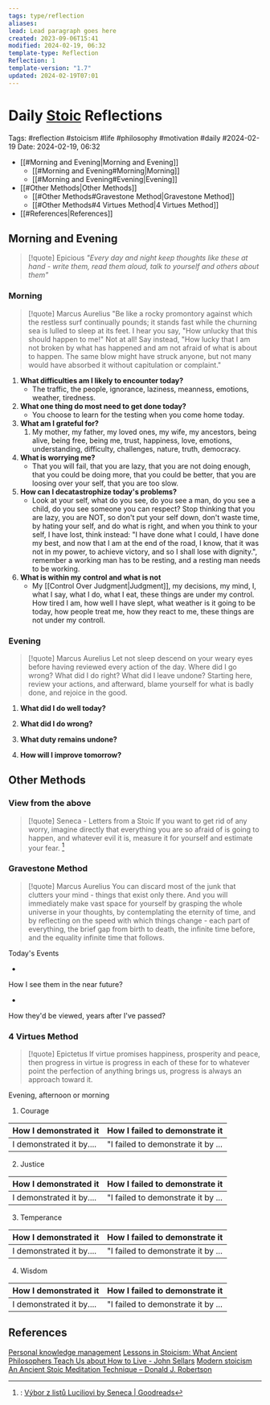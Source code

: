 ```yaml
---
tags: type/reflection
aliases: 
lead: Lead paragraph goes here
created: 2023-09-06T15:41
modified: 2024-02-19, 06:32
template-type: Reflection
Reflection: 1
template-version: "1.7"
updated: 2024-02-19T07:01
---
```

# Daily [Stoic](../SLIP-BOX/Stoicism.md) Reflections

Tags:  #reflection #stoicism #life #philosophy #motivation #daily #2024-02-19
Date: 2024-02-19, 06:32

- [[#Morning and Evening|Morning and Evening]]
	- [[#Morning and Evening#Morning|Morning]]
	- [[#Morning and Evening#Evening|Evening]]
- [[#Other Methods|Other Methods]]
	- [[#Other Methods#Gravestone Method|Gravestone Method]]
	- [[#Other Methods#4 Virtues Method|4 Virtues Method]]
- [[#References|References]]


## Morning and Evening

> [!quote] Epicious 
> _"Every day and night keep thoughts like these at hand - write them, read them aloud, talk to yourself and others about them"_

### Morning

> [!quote] Marcus Aurelius
> "Be like a rocky promontory against which the restless surf continually pounds; it stands fast while the churning sea is lulled to sleep at its feet. I hear you say, "How unlucky that this should happen to me!" Not at all! Say instead, "How lucky that I am not broken by what has happened and am not afraid of what is about to happen. The same blow might have struck anyone, but not many would have absorbed it without capitulation or complaint."

1. **What difficulties am I likely to encounter today?**
	- The traffic, the people, ignorance, laziness, meanness, emotions, weather, tiredness.
2. **What one thing do most need to get done today?**
	- You choose to learn for the testing when you come home today.
1. **What am I grateful for?**
	1. My mother, my father, my loved ones, my wife, my ancestors, being alive, being free, being me, trust, happiness, love, emotions, understanding, difficulty, challenges, nature, truth, democracy.
2. **What is worrying me?**
	- That you will fail, that you are lazy, that you are not doing enough, that you could be doing more, that you could be better, that you are loosing over your self, that you are too slow.
3. **How can I decatastrophize today's problems?**
	- Look at your self, what do you see, do you see a man, do you see a child, do you see someone you can respect? Stop thinking that you are lazy, you are NOT, so don't put your self down, don't waste time, by hating your self, and do what is right, and when you think to your self, I have lost, think instead: "I have done what I could, I have done my best, and now that I am at the end of the road, I know, that it was not in my power, to achieve victory, and so I shall lose with dignity.", remember a working man has to be resting, and a resting man needs to be working.
4. **What is within my control and what is not**
	- My [[Control Over Judgment|Judgment]], my decisions, my mind, I, what I say, what I do, what I eat, these things are under my control. How tired I am, how well I have slept, what weather is it going to be today, how people treat me, how they react to me, these things are not under my controll.

### Evening

> [!quote] Marcus Aurelius
> Let not sleep descend on your weary eyes before having reviewed every action of the day. Where did I go wrong? What did I do right? What did I leave undone? Starting here, review your actions, and afterward, blame yourself for what is badly done, and rejoice in the good.

1. **What did I do well today?**

2. **What did I do wrong?**

4. **What duty remains undone?**

5. **How will I improve tomorrow?**

## Other Methods

### View from the above

> [!quote] Seneca - Letters from a Stoic
> If you want to get rid of any worry, imagine directly that everything you are so afraid of is going to happen, and whatever evil it is, measure it for yourself and estimate your fear. [^Seneca]


### Gravestone Method

> [!quote] Marcus Aurelius
> You can discard most of the junk that clutters your mind - things that exist only there. And you will immediately make vast space for yourself by grasping the whole universe in your thoughts, by contemplating the eternity of time, and by reflecting on the speed with which things change - each part of everything, the brief gap from birth to death, the infinite time before, and the equality infinite time that follows. 

Today's Events 

-

How I see them in the near future? 

-

How they'd be viewed, years after I've passed?

### 4 Virtues Method

> [!quote] Epictetus 
> If virtue promises happiness, prosperity and peace, then progress in virtue is progress in each of these for to whatever point the perfection of anything brings us, progress is always an approach toward it.

Evening, afternoon or morning

1. Courage 

| How I demonstrated it  | How I failed to demonstrate it |
| ------------------- | ---------------- |
| I demonstrated it by....                 | "I failed to demonstrate it by ...              |

2. Justice

| How I demonstrated it  | How I failed to demonstrate it |
| ------------------- | ---------------- |
| I demonstrated it by....                 | "I failed to demonstrate it by ...             

3. Temperance

| How I demonstrated it  | How I failed to demonstrate it |
| ------------------- | ---------------- |
| I demonstrated it by....                 | "I failed to demonstrate it by ...             

4. Wisdom

| How I demonstrated it  | How I failed to demonstrate it |
| ------------------- | ---------------- |
| I demonstrated it by....                 | "I failed to demonstrate it by ...             

## References

[Personal knowledge management](Personal%20knowledge%20management.md)
[Lessons in Stoicism: What Ancient Philosophers Teach Us about How to Live - John Sellars](https://books.google.cz/books/about/Lessons_in_Stoicism.html?id=ky84zQEACAAJ&redir_esc=y)
[Modern stoicism](https://modernstoicism.com/)
[An Ancient Stoic Meditation Technique – Donald J. Robertson](https://donaldrobertson.name/2017/03/22/an-ancient-stoic-meditation-technique/)

[^Seneca]:: [Výbor z listů Luciliovi by Seneca | Goodreads](https://www.goodreads.com/book/show/23340595-v-bor-z-list-luciliovi) 